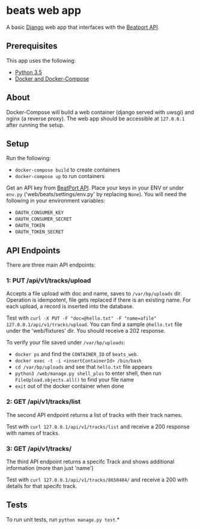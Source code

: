 # beats web app

A basic [Django](https://www.djangoproject.com) web app that interfaces with the [Beatport API](https://oauth-api.beatport.com/).

## Prerequisites

This app uses the following:

* [Python 3.5](https://www.python.org)
* [Docker and Docker-Compose](https://www.docker.com)

## About

Docker-Compose will build a web container (django served with uwsgi) and nginx (a reverse proxy). The web app should be accessible at `127.0.0.1` after running the setup.

## Setup 

Run the following:

* `docker-compose build` to create containers
* `docker-compose up` to run containers

Get an API key from [BeatPort API](https://oauth-api.beatport.com/). Place your keys in your ENV or under `env.py` ('web/beats/settings/env.py' by replacing `None`). You will need the following in your environment variables:

* `OAUTH_CONSUMER_KEY`
* `OAUTH_CONSUMER_SECRET`
* `OAUTH_TOKEN`
* `OAUTH_TOKEN_SECRET`

## API Endpoints

There are three main API endpoints:

### 1: PUT /api/v1/tracks/upload

Accepts a file upload with doc and name, saves to `/var/bp/uploads` dir. Operation is idempotent, file gets replaced if there is an existing name. For each upload, a record is inserted into the database.

Test with `curl -X PUT -F "doc=@hello.txt" -F "name=afile" 127.0.0.1/api/v1/tracks/upload`. You can find a sample `@hello.txt` file under the 'web/fixtures' dir. You should receive a 202 response.

To verify your file saved under `/var/bp/uploads`:

* `docker ps` and find the `CONTAINER_ID` of `beats_web`.
* `docker exec -t -i <insertContainerId> /bin/bash`
* `cd /var/bp/uploads` and see that `hello.txt` file appears
* `python3 /web/manage.py shell_plus` to enter shell, then run `FileUpload.objects.all()` to find your file name
* `exit` out of the docker container when done

### 2: GET /api/v1/tracks/list

The second API endpoint returns a list of tracks with their track names.

Test with `curl 127.0.0.1/api/v1/tracks/list` and receive a 200 response with names of tracks.

### 3: GET /api/v1/tracks/<pk>

The third API endpoint returns a specifc Track and shows additional information (more than just 'name')

Test with `curl 127.0.0.1/api/v1/tracks/8650404/` and receive a 200 with details for that specifc track.

## Tests

To run unit tests, run `python manage.py test`.* 
